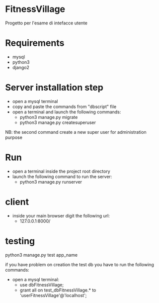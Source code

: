 # FitnessVillage
Progetto per l'esame di intefacce utente

# Requirements
 - mysql
 - python3
 - django2

# Server installation step
 - open a mysql terminal
 - copy and paste the commands from "dbscript" file
 - open a terminal and launch the following commands:
	- python3 manage.py migrate
	- python3 manage.py createsuperuser 
	
NB: the second command create a new super user for administration purpose

# Run 
 - open a terminal inside the project root directory
 - launch the following command to run the server:
	- python3 manage.py runserver

# client 
 - inside your main browser digit the following url:
	- 127.0.0.1:8000/ 
 
 # testing
 python3 manage.py test app_name
 
 if you have problem on creation the test db you have to run the following commands: 
 - open a mysql terminal:
    - use dbFitnessVillage;
    - grant all on test_dbFitnessVillage.* to 'userFitnessVillage'@'localhost';

 
